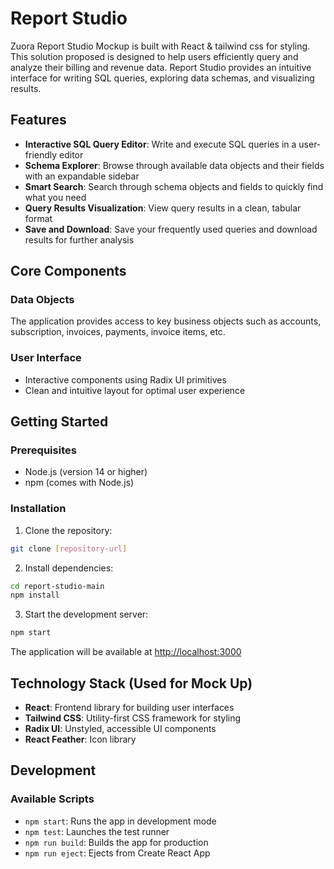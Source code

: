 # Report Studio

Zuora Report Studio Mockup is built with React & tailwind css for styling. This solution proposed is designed to help users efficiently query and analyze their billing and revenue data. Report Studio provides an intuitive interface for writing SQL queries, exploring data schemas, and visualizing results.

## Features

- **Interactive SQL Query Editor**: Write and execute SQL queries in a user-friendly editor
- **Schema Explorer**: Browse through available data objects and their fields with an expandable sidebar
- **Smart Search**: Search through schema objects and fields to quickly find what you need
- **Query Results Visualization**: View query results in a clean, tabular format
- **Save and Download**: Save your frequently used queries and download results for further analysis

## Core Components

### Data Objects
The application provides access to key business objects such as accounts, subscription, invoices, payments, invoice items, etc. 

### User Interface
- Interactive components using Radix UI primitives
- Clean and intuitive layout for optimal user experience

## Getting Started

### Prerequisites
- Node.js (version 14 or higher)
- npm (comes with Node.js)

### Installation

1. Clone the repository:
```bash
git clone [repository-url]
```

2. Install dependencies:
```bash
cd report-studio-main
npm install
```

3. Start the development server:
```bash
npm start
```

The application will be available at [http://localhost:3000](http://localhost:3000)

## Technology Stack (Used for Mock Up)

- **React**: Frontend library for building user interfaces
- **Tailwind CSS**: Utility-first CSS framework for styling
- **Radix UI**: Unstyled, accessible UI components
- **React Feather**: Icon library

## Development

### Available Scripts

- `npm start`: Runs the app in development mode
- `npm test`: Launches the test runner
- `npm run build`: Builds the app for production
- `npm run eject`: Ejects from Create React App


